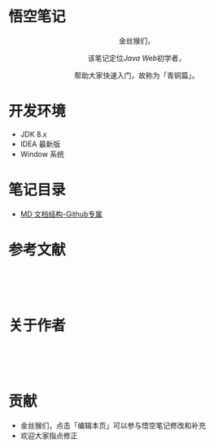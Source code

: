 # 悟空笔记

<p align='center'>金丝猴们，</p>
<p align='center'>该笔记定位<i>Java Web</i>初学者，</p>
<p align='center'>帮助大家快速入门，故称为「青铜篇」。</p>

# 开发环境
- JDK 8.x
- IDEA 最新版
- Window 系统



# 笔记目录
- [MD 文档结构-Github专属](SUMMARY.md)



# 参考文献


<br>
<br>
<br>

# 关于作者

<br>
<br>
<br>


# 贡献
- 金丝猴们，点击「编辑本页」可以参与悟空笔记修改和补充
- 欢迎大家指点修正


<br>
<br>
<br>
